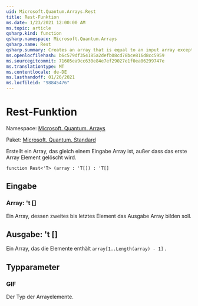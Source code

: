 ```yaml
---
uid: Microsoft.Quantum.Arrays.Rest
title: Rest-Funktion
ms.date: 1/23/2021 12:00:00 AM
ms.topic: article
qsharp.kind: function
qsharp.namespace: Microsoft.Quantum.Arrays
qsharp.name: Rest
qsharp.summary: Creates an array that is equal to an input array except that the first array element is dropped.
ms.openlocfilehash: b6c579df354185a2defb08cd78bce816d8cc5959
ms.sourcegitcommit: 71605ea9cc630e84e7ef29027e1f0ea06299747e
ms.translationtype: MT
ms.contentlocale: de-DE
ms.lasthandoff: 01/26/2021
ms.locfileid: "98845476"
---
```

# <a name="rest-function"></a>Rest-Funktion

Namespace: [Microsoft. Quantum. Arrays](xref:Microsoft.Quantum.Arrays)

Paket: [Microsoft. Quantum. Standard](https://nuget.org/packages/Microsoft.Quantum.Standard)


Erstellt ein Array, das gleich einem Eingabe Array ist, außer dass das erste Array Element gelöscht wird.

```qsharp
function Rest<'T> (array : 'T[]) : 'T[]
```


## <a name="input"></a>Eingabe

### <a name="array--t"></a>Array: 't []

Ein Array, dessen zweites bis letztes Element das Ausgabe Array bilden soll.



## <a name="output--t"></a>Ausgabe: 't []

Ein Array, das die Elemente enthält `array[1..Length(array) - 1]` .

## <a name="type-parameters"></a>Typparameter

### <a name="t"></a>GIF

Der Typ der Arrayelemente.